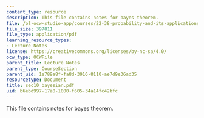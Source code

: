 ```yaml
---
content_type: resource
description: This file contains notes for bayes theorem.
file: /ol-ocw-studio-app/courses/22-38-probability-and-its-applications-to-reliability-quality-control-and-risk-assessment-fall-2005/b6ebd99717a01000f60534a14fc42bfc_sec10_bayesian.pdf
file_size: 397811
file_type: application/pdf
learning_resource_types:
- Lecture Notes
license: https://creativecommons.org/licenses/by-nc-sa/4.0/
ocw_type: OCWFile
parent_title: Lecture Notes
parent_type: CourseSection
parent_uid: 1e789a8f-fa8d-3916-8110-ae7d9e36ad35
resourcetype: Document
title: sec10_bayesian.pdf
uid: b6ebd997-17a0-1000-f605-34a14fc42bfc
---
```

This file contains notes for bayes theorem.